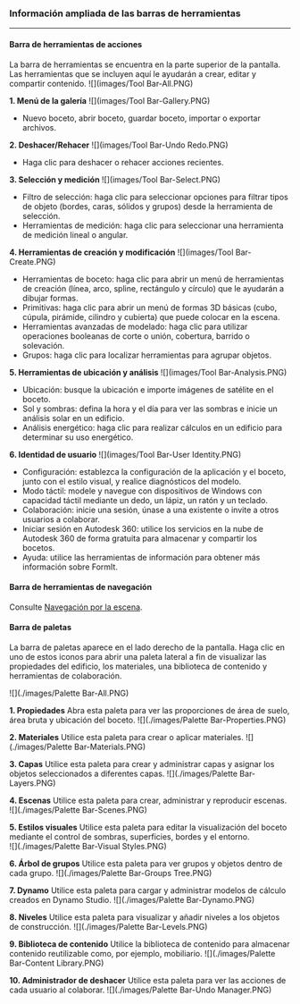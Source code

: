 ### Información ampliada de las barras de herramientas
---

#### Barra de herramientas de acciones
La barra de herramientas se encuentra en la parte superior de la pantalla. Las herramientas que se incluyen aquí le ayudarán a crear, editar y compartir contenido.
![](images/Tool Bar-All.PNG)

**1. Menú de la galería**
![](images/Tool Bar-Gallery.PNG)
- Nuevo boceto, abrir boceto, guardar boceto, importar o exportar archivos.

**2. Deshacer/Rehacer**
![](images/Tool Bar-Undo Redo.PNG)
- Haga clic para deshacer o rehacer acciones recientes.

**3. Selección y medición**
![](images/Tool Bar-Select.PNG)
- Filtro de selección: haga clic para seleccionar opciones para filtrar tipos de objeto (bordes, caras, sólidos y grupos) desde la herramienta de selección.
- Herramientas de medición: haga clic para seleccionar una herramienta de medición lineal o angular.

**4. Herramientas de creación y modificación**
![](images/Tool Bar-Create.PNG)
- Herramientas de boceto: haga clic para abrir un menú de herramientas de creación (línea, arco, spline, rectángulo y círculo) que le ayudarán a dibujar formas.
- Primitivas: haga clic para abrir un menú de formas 3D básicas (cubo, cúpula, pirámide, cilindro y cubierta) que puede colocar en la escena.
- Herramientas avanzadas de modelado: haga clic para utilizar operaciones booleanas de corte o unión, cobertura, barrido o solevación.
- Grupos: haga clic para localizar herramientas para agrupar objetos.

**5. Herramientas de ubicación y análisis**
![](images/Tool Bar-Analysis.PNG)
- Ubicación: busque la ubicación e importe imágenes de satélite en el boceto. 
- Sol y sombras: defina la hora y el día para ver las sombras e inicie un análisis solar en un edificio.
- Análisis energético: haga clic para realizar cálculos en un edificio para determinar su uso energético.

**6. Identidad de usuario**
![](images/Tool Bar-User Identity.PNG)
- Configuración: establezca la configuración de la aplicación y el boceto, junto con el estilo visual, y realice diagnósticos del modelo.
- Modo táctil: modele y navegue con dispositivos de Windows con capacidad táctil mediante un dedo, un lápiz, un ratón y un teclado.
- Colaboración: inicie una sesión, únase a una existente o invite a otros usuarios a colaborar.
- Iniciar sesión en Autodesk 360: utilice los servicios en la nube de Autodesk 360 de forma gratuita para almacenar y compartir los bocetos.
- Ayuda: utilice las herramientas de información para obtener más información sobre FormIt.

#### Barra de herramientas de navegación
Consulte [Navegación por la escena](../formit-introduction/navigating-the-scene.md).

#### Barra de paletas
La barra de paletas aparece en el lado derecho de la pantalla. Haga clic en uno de estos iconos para abrir una paleta lateral a fin de visualizar las propiedades del edificio, los materiales, una biblioteca de contenido y herramientas de colaboración.

![](./images/Palette Bar-All.PNG)

**1. Propiedades** Abra esta paleta para ver las proporciones de área de suelo, área bruta y ubicación del boceto.
![](./images/Palette Bar-Properties.PNG)

**2. Materiales** Utilice esta paleta para crear o aplicar materiales.
![](./images/Palette Bar-Materials.PNG)

**3. Capas** Utilice esta paleta para crear y administrar capas y asignar los objetos seleccionados a diferentes capas.
![](./images/Palette Bar-Layers.PNG)

**4. Escenas** Utilice esta paleta para crear, administrar y reproducir escenas.
![](./images/Palette Bar-Scenes.PNG)

**5. Estilos visuales** Utilice esta paleta para editar la visualización del boceto mediante el control de sombras, superficies, bordes y el entorno. <br> ![](./images/Palette Bar-Visual Styles.PNG)

**6. Árbol de grupos** Utilice esta paleta para ver grupos y objetos dentro de cada grupo.
![](./images/Palette Bar-Groups Tree.PNG)

**7. Dynamo** Utilice esta paleta para cargar y administrar modelos de cálculo creados en Dynamo Studio.
![](./images/Palette Bar-Dynamo.PNG)

**8. Niveles** Utilice esta paleta para visualizar y añadir niveles a los objetos de construcción.
![](./images/Palette Bar-Levels.PNG)

**9. Biblioteca de contenido** Utilice la biblioteca de contenido para almacenar contenido reutilizable como, por ejemplo, mobiliario.
![](./images/Palette Bar-Content Library.PNG)

**10. Administrador de deshacer** Utilice esta paleta para ver las acciones de cada usuario al colaborar.
![](./images/Palette Bar-Undo Manager.PNG)